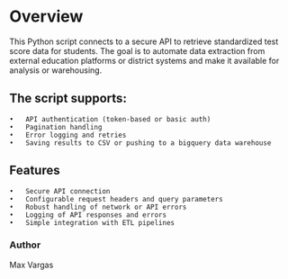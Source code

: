 # Overview

This Python script connects to a secure API to retrieve standardized test score data for students. The goal is to automate data extraction from external education platforms or district systems and make it available for analysis or warehousing.

## The script supports:
	•	API authentication (token-based or basic auth)
	•	Pagination handling
	•	Error logging and retries
	•	Saving results to CSV or pushing to a bigquery data warehouse

## Features
	•	Secure API connection
	•	Configurable request headers and query parameters
	•	Robust handling of network or API errors
	•	Logging of API responses and errors
	•	Simple integration with ETL pipelines

### Author
Max Vargas
